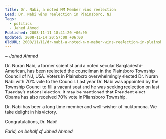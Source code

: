 ```yaml
---
Title: Dr. Nabi, a noted MM Member wins reelection
Lead: Dr. Nabi wins reelection in Plainsboro, NJ
Tags:
  - politics
  - Jahed Ahmed
Published: 2008-11-11 18:41:20 +06:00
Updated: 2008-11-14 20:57:08 +06:00
OldURL: 2008/11/11/dr-nabi-a-noted-m-m-meber-wins-reelection-in-plainsboro-nj/
---
```


~ *Jahed Ahmed*

Dr. Nuran Nabi, a former scientist and a noted secular Bangladeshi-American, has been reelected the councilman in the Plainsboro Township Council of NJ, USA. Voters in Plainsboro overwhelmingly elected Dr. Nuran Nabi with 70% vote to the Council. Last year Dr. Nabi was appointed by the Township Council to fill a vacant seat and he was seeking reelection on last Tuesday’s national election. It may be mentioned that President elect Obama has also received 70% vote in Pliansboro Township. 

Dr. Nabi has been a long time member and well-wisher of muktomona. We take delight in his victory.

Congratulations, Dr. Nabi!

_Farid, on behalf of Jahed Ahmed_
